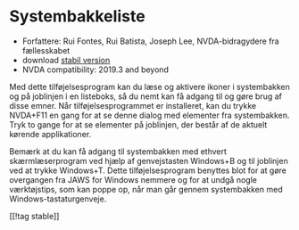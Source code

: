 # Systembakkeliste #

*   Forfattere:  Rui Fontes, Rui Batista, Joseph Lee, NVDA-bidragydere fra
    fællesskabet
*   download [stabil version][1]
*   NVDA compatibility: 2019.3 and beyond

Med dette tilføjelsesprogram kan du læse og aktivere ikoner i systembakken
og på joblinjen i en listeboks, så du nemt kan få adgang til og gøre brug af
disse emner. Når tilføjelsesprogrammet er installeret, kan du trykke
NVDA+F11 en gang for at se denne dialog med elementer fra systembakken. Tryk
to gange for at se elementer på joblinjen, der består af de aktuelt kørende
applikationer.

Bemærk at du kan få adgang til systembakken med ethvert skærmlæserprogram
ved hjælp af genvejstasten Windows+B og til joblinjen ved at trykke
Windows+T. Dette tilføjelsesprogram benyttes blot for at gøre overgangen fra
JAWS for Windows nemmere og for at undgå nogle værktøjstips, som kan poppe
op, når man går gennem systembakken med Windows-tastaturgenveje.

[[!tag stable]]

[1]: https://github.com/ruifontes/systrayList/releases/download/2024.01.07/systrayList-2024.01.07.nvda-addon
